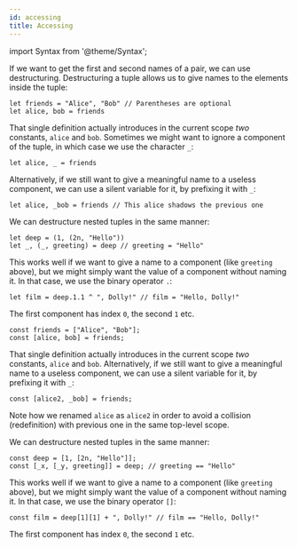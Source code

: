 ```yaml
---
id: accessing
title: Accessing
---
```


import Syntax from '@theme/Syntax';

If we want to get the first and second names of a pair, we can use
destructuring. Destructuring a tuple allows us to give names to the
elements inside the tuple:

<Syntax syntax="cameligo">

```cameligo group=destructuring
let friends = "Alice", "Bob" // Parentheses are optional
let alice, bob = friends
```

That single definition actually introduces in the current scope *two*
constants, `alice` and `bob`. Sometimes we might want to ignore a
component of the tuple, in which case we use the character `_`:

```cameligo group=destructuring
let alice, _ = friends
```

Alternatively, if we still want to give a meaningful name to a useless
component, we can use a silent variable for it, by prefixing it with
`_`:

```cameligo group=destructuring
let alice, _bob = friends // This alice shadows the previous one
```

We can destructure nested tuples in the same manner:

```cameligo group=destructuring
let deep = (1, (2n, "Hello"))
let _, (_, greeting) = deep // greeting = "Hello"
```

This works well if we want to give a name to a component (like
`greeting` above), but we might simply want the value of a component
without naming it. In that case, we use the binary operator `.`:

```cameligo group=destructuring
let film = deep.1.1 ^ ", Dolly!" // film = "Hello, Dolly!"
```

The first component has index `0`, the second `1` etc.

</Syntax>


<Syntax syntax="jsligo">

```jsligo group=destructuring
const friends = ["Alice", "Bob"];
const [alice, bob] = friends;
```

That single definition actually introduces in the current scope *two*
constants, `alice` and `bob`. Alternatively, if we still want to give
a meaningful name to a useless component, we can use a silent variable
for it, by prefixing it with `_`:

```jsligo group=destructuring
const [alice2, _bob] = friends;
```

Note how we renamed `alice` as `alice2` in order to avoid a collision
(redefinition) with previous one in the same top-level scope.

We can destructure nested tuples in the same manner:

```jsligo group=destructuring
const deep = [1, [2n, "Hello"]];
const [_x, [_y, greeting]] = deep; // greeting == "Hello"
```

This works well if we want to give a name to a component (like
`greeting` above), but we might simply want the value of a component
without naming it. In that case, we use the binary operator `[]`:

```jsligo group=destructuring
const film = deep[1][1] + ", Dolly!" // film == "Hello, Dolly!"
```

The first component has index `0`, the second `1` etc.

</Syntax>

